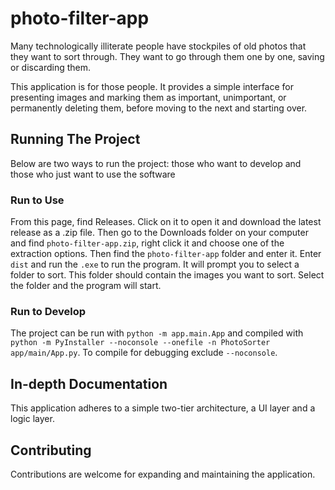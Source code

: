 # photo-filter-app

Many technologically illiterate people have stockpiles of old photos that they want to sort
through. They want to go through them one by one, saving or discarding them.
<p>
This application is for those people. It provides a simple interface for presenting images
and marking them as important, unimportant, or permanently deleting them, before moving to the
next and starting over.

## Running The Project
Below are two ways to run the project: those who want to develop and those who just want to 
use the software

### Run to Use
From this page, find Releases. Click on it to open it and download the latest release as a .zip
file. Then go to the Downloads folder on your computer and find `photo-filter-app.zip`, right
click it and choose one of the extraction options. Then find the `photo-filter-app` folder and
enter it. Enter `dist` and run the `.exe` to run the program. It will prompt you to select a 
folder to sort. This folder should contain the images you want to sort. Select the folder and
the program will start.

### Run to Develop
The project can be run with `python -m app.main.App` and compiled with 
`python -m PyInstaller --noconsole --onefile -n PhotoSorter app/main/App.py`. To compile for 
debugging exclude `--noconsole`.

## In-depth Documentation

This application adheres to a simple two-tier architecture, a UI layer and a logic layer.

## Contributing

Contributions are welcome for expanding and maintaining the application.
